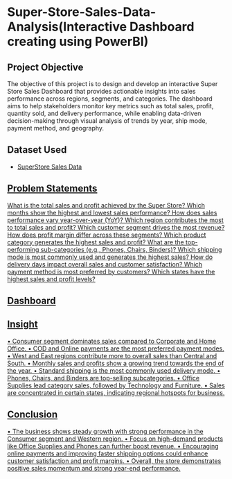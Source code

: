 # Super-Store-Sales-Data-Analysis(Interactive Dashboard creating using PowerBI)
## Project Objective
The objective of this project is to design and develop an interactive Super Store Sales Dashboard that provides actionable insights into sales performance across regions, segments, and categories. The dashboard aims to help stakeholders monitor key metrics such as total sales, profit, quantity sold, and delivery performance, while enabling data-driven decision-making through visual analysis of trends by year, ship mode, payment method, and geography.

## Dataset Used
- <a href="https://github.com/Sayali801/-Sales-Analysis-Dashboard/blob/main/SuperStore%20Sales%20DataSet.xlsx">SuperStore Sales Data

##  Problem Statements
What is the total sales and profit achieved by the Super Store?
Which months show the highest and lowest sales performance?
How does sales performance vary year-over-year (YoY)?
Which region contributes the most to total sales and profit?
Which customer segment drives the most revenue?
How does profit margin differ across these segments?
Which product category generates the highest sales and profit?
What are the top-performing sub-categories (e.g., Phones, Chairs, Binders)?
Which shipping mode is most commonly used and generates the highest sales?
How do delivery days impact overall sales and customer satisfaction?
Which payment method is most preferred by customers?
Which states have the highest sales and profit levels?

## Dashboard

## Insight
•	Consumer segment dominates sales compared to Corporate and Home Office.
•	COD and Online payments are the most preferred payment modes.
•	West and East regions contribute more to overall sales than Central and South.
•	Monthly sales and profits show a growing trend towards the end of the year.
•	Standard shipping is the most commonly used delivery mode.
•	Phones, Chairs, and Binders are top-selling subcategories.
•	Office Supplies lead category sales, followed by Technology and Furniture.
•	Sales are concentrated in certain states, indicating regional hotspots for business.

## Conclusion
•	The business shows steady growth with strong performance in the Consumer segment and Western region.
•	Focus on high-demand products like Office Supplies and Phones can further boost revenue.
•	Encouraging online payments and improving faster shipping options could enhance customer satisfaction and profit margins.
•	Overall, the store demonstrates positive sales momentum and strong year-end performance.

